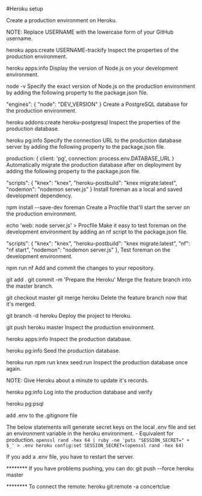 #Heroku setup

Create a production environment on Heroku.

NOTE: Replace USERNAME with the lowercase form of your GitHub username.

heroku apps:create USERNAME-trackify
Inspect the properties of the production environment.

heroku apps:info
Display the version of Node.js on your development environment.

node -v
Specify the exact version of Node.js on the production environment by adding the following property to the package.json file.

"engines": {
  "node": "DEV_VERSION"
}
Create a PostgreSQL database for the production environment.

heroku addons:create heroku-postgresql
Inspect the properties of the production database.

heroku pg:info
Specify the connection URL to the production database server by adding the following property to the package.json file.

production: {
  client: 'pg',
  connection: process.env.DATABASE_URL
}
Automatically migrate the production database after on deployment by adding the following property to the package.json file.

"scripts": {
  "knex": "knex",
  "heroku-postbuild": "knex migrate:latest",
  "nodemon": "nodemon server.js"
}
Install foreman as a local and saved development dependency.

npm install --save-dev foreman
Create a Procfile that'll start the server on the production environment.

echo 'web: node server.js' > Procfile
Make it easy to test foreman on the development environment by adding an nf script to the package.json file.

"scripts": {
  "knex": "knex",
  "heroku-postbuild": "knex migrate:latest",
  "nf": "nf start",
  "nodemon": "nodemon server.js"
},
Test foreman on the development environment.

npm run nf
Add and commit the changes to your repository.

git add .
git commit -m 'Prepare the Heroku'
Merge the feature branch into the master branch.

git checkout master
git merge heroku
Delete the feature branch now that it's merged.

git branch -d heroku
Deploy the project to Heroku.

git push heroku master
Inspect the production environment.

heroku apps:info
Inspect the production database.

heroku pg:info
Seed the production database.

heroku run npm run knex seed:run
Inspect the production database once again.

NOTE: Give Heroku about a minute to update it's records.

heroku pg:info
Log into the production database and verify

heroku pg:psql

add .env to the .gitignore file

The below statements will generate secret keys on the local .env file and set an environment variable in the heroku environment. - Equivalent for production.
`openssl rand -hex 64 | ruby -ne 'puts "SESSION_SECRET=" + $_' > .env
heroku config:set SESSION_SECRET=(openssl rand -hex 64)`

If you add a .env file, you have to restart the server.

******** If you have problems pushing, you can do:
git push --force heroku master

******** To connect the remote:
heroku git:remote -a concertclue
